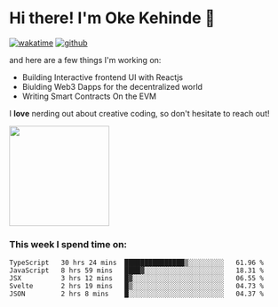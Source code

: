 # Hi there! I'm Oke Kehinde :cowboy_hat_face:

[![wakatime](https://wakatime.com/badge/user/5f3f42a0-7b4f-4c4b-b2da-012c5ac2fa62.svg)](https://wakatime.com/@5f3f42a0-7b4f-4c4b-b2da-012c5ac2fa62)
[![github](https://img.shields.io/github/followers/okeken?logo=github&style=plastic)](https://github.com/okeken?tab=followers)

and here are a few things I'm working on:

- Building Interactive frontend UI with Reactjs
- Biulding Web3 Dapps for the decentralized world
- Writing Smart Contracts On the EVM

I **love** nerding out about creative coding, so don't hesitate to reach out!


<img height="180em" src="https://github-readme-stats.vercel.app/api?username=okeken&show_icons=true&hide_border=true&&count_private=true&include_all_commits=true" />

### This week I spend time on:

<!--START_SECTION:waka-->
```text
TypeScript   30 hrs 24 mins  ███████████████▒░░░░░░░░░   61.96 % 
JavaScript   8 hrs 59 mins   ████▓░░░░░░░░░░░░░░░░░░░░   18.31 % 
JSX          3 hrs 12 mins   █▓░░░░░░░░░░░░░░░░░░░░░░░   06.55 % 
Svelte       2 hrs 19 mins   █▒░░░░░░░░░░░░░░░░░░░░░░░   04.73 % 
JSON         2 hrs 8 mins    █░░░░░░░░░░░░░░░░░░░░░░░░   04.37 % 
```
<!--END_SECTION:waka-->
